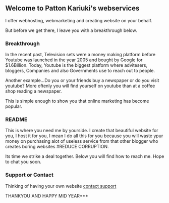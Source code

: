 ## Welcome to Patton Kariuki's webservices

I offer webhosting, webmarketing and creating website on your behalf.

But before we get there, I leave you with a breakthrough below.

### Breakthrough

In the recent past, Television sets were a money making platform before Youtube was launched in the year 2005 and bought by Google for $1.6Billion. Today, Youtube is the biggest platform where advitesers, bloggers, Companies and also Governments use to reach out to people.

Another example...Do you or your friends buy a newspaper or do you visit youtube? 
More oftenly you will find yourself on youtube than at a coffee shop reading a newspaper.

This is simple enough to show you that online marketing has become popular.

### README

This is where you need me by yourside. 
I create that beautiful website for you, I host it for you, I mean I do all this for you because you will waste ypur money on purchasing alot of useless service from that other blogger who creates boring websites #REDUCE CORRUPTION.

Its time we strike a deal together. Below you will find how to reach me. Hope to chat you soon.

### Support or Contact

Thinking of having your own website [contact support](https://www.instagram.com/kiki_patton) 

THANKYOU AND HAPPY MID YEAR***
